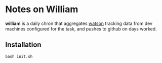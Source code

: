# Notes on William

**william** is a daily chron that aggregates [watson](https://tailordev.github.io/Watson/) tracking data from dev machines configured for the task, and pushes to github on days worked.

## Installation

`bash init.sh`
